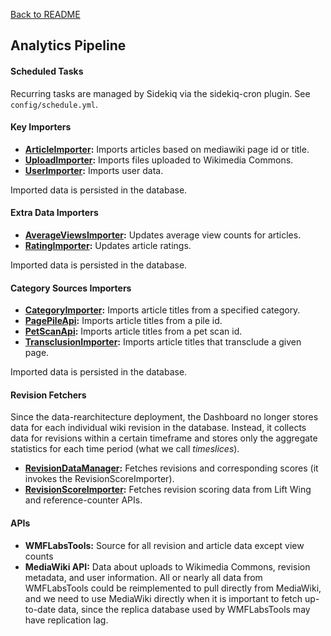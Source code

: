 [Back to README](../README.md)

## Analytics Pipeline

#### Scheduled Tasks

Recurring tasks are managed by Sidekiq via the sidekiq-cron plugin. See `config/schedule.yml`.

#### Key Importers
- **[ArticleImporter](../lib/importers/article_importer.rb):** Imports articles based on mediawiki page id or title.
- **[UploadImporter](../lib/importers/upload_importer.rb):** Imports files uploaded to Wikimedia Commons.
- **[UserImporter](../lib/importers/user_importer.rb):** Imports user data.

Imported data is persisted in the database.

#### Extra Data Importers
- **[AverageViewsImporter](../lib/importers/average_views_importer.rb):** Updates average view counts for articles.
- **[RatingImporter](../lib/importers/rating_importer.rb):** Updates article ratings.

Imported data is persisted in the database.

#### Category Sources Importers
- **[CategoryImporter](../lib/importers/category_importer.rb):** Imports article titles from a specified category.
- **[PagePileApi](../lib/page_pile_api.rb):** Imports article titles from a pile id.
- **[PetScanApi](../lib/pet_scan_api.rb):** Imports article titles from a pet scan id.
- **[TransclusionImporter](../lib/importers/transclusion_importer.rb):** Imports article titles that transclude a given page.

Imported data is persisted in the database.

#### Revision Fetchers
Since the data-rearchitecture deployment, the Dashboard no longer stores data for each individual wiki
revision in the database. Instead, it collects data for revisions within a certain timeframe and stores only the aggregate
statistics for each time period (what we call *timeslices*).
- **[RevisionDataManager](../lib/revision_data_manager.rb):**  Fetches revisions and corresponding scores (it invokes the RevisionScoreImporter).
- **[RevisionScoreImporter](../lib/importers/revision_score_importer.rb):** Fetches revision scoring data from Lift Wing and reference-counter APIs.

#### APIs
- **WMFLabsTools:** Source for all revision and article data except view counts
- **MediaWiki API:** Data about uploads to Wikimedia Commons, revision metadata, and user information. All or nearly all data from WMFLabsTools could be reimplemented to pull directly from MediaWiki, and we need to use MediaWiki directly when it is important to fetch up-to-date data, since the replica database used by WMFLabsTools may have replication lag.
